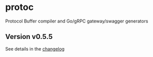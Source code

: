 # protoc
Protocol Buffer compiler and Go/gRPC gateway/swagger generators

## Version v0.5.5

See details in the [changelog](docs/CHANGELOG.md)
